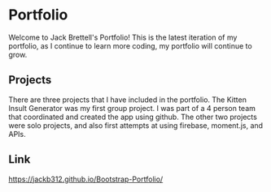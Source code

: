 # Portfolio
Welcome to Jack Brettell's Portfolio!
This is the latest iteration of my portfolio, as 
I continue to learn more coding, my portfolio 
will continue to grow. 

## Projects
There are three projects that I have included in the portfolio.
The Kitten Insult Generator was my first group project.
I was part of a 4 person team that coordinated and created the 
app using github. The other two projects were solo projects, 
and also first attempts at using firebase, moment.js, and APIs.

## Link
https://jackb312.github.io/Bootstrap-Portfolio/